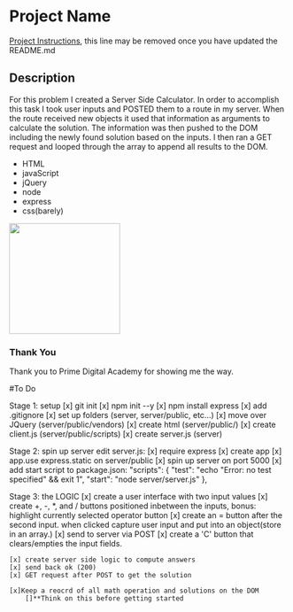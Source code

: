 # Project Name

[Project Instructions](./INSTRUCTIONS.md), this line may be removed once you have updated the README.md

## Description

For this problem I created a Server Side Calculator. In order to accomplish this task I took user inputs and POSTED them to a route in my server. When the route received new objects it used that information as arguments to calculate the solution. The information was then pushed to the DOM including the newly found solution based on the inputs. I then ran a GET request and looped through the array to append all results to the DOM. 

- HTML
- javaScript
- jQuery
- node
- express
- css(barely)

<img src="file:///Users/anthonymoe/Desktop/Screen%20Shot%202021-03-14%20at%2012.09.57%20PM.png" style="width:200px;" > </img>

### Thank You

Thank you to Prime Digital Academy for showing me the way.


#To Do

Stage 1: setup
    [x] git init
    [x] npm init --y
    [x] npm install express
    [x] add .gitignore
    [x] set up folders (server, server/public, etc...)
    [x] move over JQuery (server/public/vendors)
    [x] create html (server/public/)
    [x] create client.js (server/public/scripts)
    [x] create server.js (server)

Stage 2: spin up server
    edit server.js:
    [x] require express
    [x] create app
    [x] app.use express.static on server/public
    [x] spin up server on port 5000
    [x] add start script to package.json:
"scripts": {
    "test": "echo \"Error: no test specified\" && exit 1",
    "start": "node server/server.js"
  },

  Stage 3: the LOGIC
    [x] create a user interface with two input values
    [x] create  +, -, *, and / buttons positioned inbetween the inputs, 
        bonus: highlight currently selected operator button
    [x] create an = button after the second input. when clicked capture user input and put into an object(store in an array.)
    [x] send to server via POST
    [x] create a 'C' button that clears/empties the input fields.

    [x] create server side logic to compute answers
    [x] send back ok (200)
    [x] GET request after POST to get the solution

    [x]Keep a reocrd of all math operation and solutions on the DOM
        []**Think on this before getting started